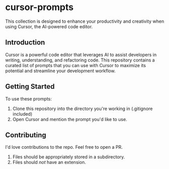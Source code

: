 # cursor-prompts

This collection is designed to enhance your productivity and creativity when using Cursor, the AI-powered code editor.

## Introduction

Cursor is a powerful code editor that leverages AI to assist developers in writing, understanding, and refactoring code. This repository contains a curated list of prompts that you can use with Cursor to maximize its potential and streamline your development workflow.

## Getting Started

To use these prompts:

1. Clone this repository into the directory you're working in (.gitignore included)
2. Open Cursor and mention the prompt you'd like to use.

## Contributing

I'd love contributions to the repo. Feel free to open a PR.

1. Files should be appropriately stored in a subdirectory.
2. Files should _not_ have an extension.

